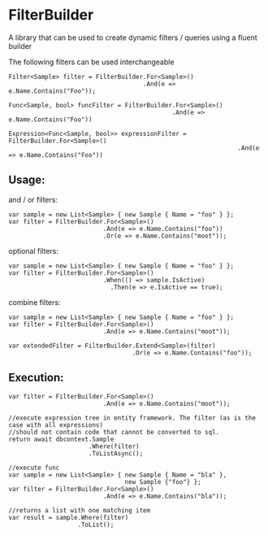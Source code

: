 # FilterBuilder
A library that can be used to create dynamic filters / queries using a fluent builder

The following filters can be used interchangeable
    
    Filter<Sample> filter = FilterBuilder.For<Sample>()
                                         .And(e => e.Name.Contains("Foo"));
                                             
    Func<Sample, bool> funcFilter = FilterBuilder.For<Sample>()
                                                 .And(e => e.Name.Contains("Foo"))       
                                                     
    Expression<Func<Sample, bool>> expressionFilter = FilterBuilder.For<Sample>()
                                                                   .And(e => e.Name.Contains("Foo"))
                                                                              
## Usage:

and / or filters:

    var sample = new List<Sample> { new Sample { Name = "foo" } };
    var filter = FilterBuilder.For<Sample>()
                              .And(e => e.Name.Contains("foo"))
                              .Or(e => e.Name.Contains("moot"));

optional filters:

    var sample = new List<Sample> { new Sample { Name = "foo" } };
    var filter = FilterBuilder.For<Sample>()
                              .When(() => sample.IsActive)
                                .Then(e => e.IsActive == true);
              


combine filters:

    var sample = new List<Sample> { new Sample { Name = "foo" } };
    var filter = FilterBuilder.For<Sample>()
                              .And(e => e.Name.Contains("moot"));
 
    var extendedFilter = FilterBuilder.Extend<Sample>(filter)
                                      .Or(e => e.Name.Contains("foo"));
                                    

                              
              
## Execution:
    var filter = FilterBuilder.For<Sample>()
                              .And(e => e.Name.Contains("moot")); 
                              
    //execute expression tree in entity framework. The filter (as is the case with all expressions)
    //should not contain code that cannot be converted to sql.
    return await dbcontext.Sample
                          .Where(filter)
                          .ToListAsync();
                          
    //execute func
    var sample = new List<Sample> { new Sample { Name = "bla" },
                                    new Sample {"foo"} };
    var filter = FilterBuilder.For<Sample>()
                              .And(e => e.Name.Contains("bla")); 
                              
    //returns a list with one matching item                  
    var result = sample.Where(filter)
                       .ToList();
                              
                     
             
                              

